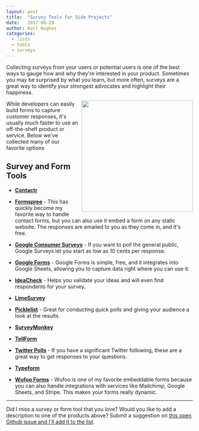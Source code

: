 ```yaml
---
layout: post
title:  "Survey Tools for Side Projects"
date:   2017-08-29
author: Karl Hughes
categories:
  - lists
  - tools
  - surveys
---
```


Collecting surveys from your users or potential users is one of the best ways to gauge how and why they're interested in your product. Sometimes you may be surprised by what you learn, but more often, surveys are a great way to identify your strongest advocates and highlight their happiness.

<img src="https://i.imgur.com/kyX2DPw.jpg" style="float:right; width: 300px; height: auto; margin-left: 10px;" />

While developers can easily build forms to capture customer responses, it's usually much faster to use an off-the-shelf product or service. Below we've collected many of our favorite options

## Survey and Form Tools

- **[Contactr](https://contactr.io/)**

- **[Formspree](https://formspree.io/)** - This has quickly become my favorite way to handle contact forms, but you can also use it embed a form on any static website. The responses are emailed to you as they come in, and it's free. 

- **[Google Consumer Surveys](https://www.google.com/analytics/surveys/)** - If you want to poll the general public, Google Surveys let you start as low as 10 cents per response.

- **[Google Forms](https://www.google.com/forms/about/)** - Google Forms is simple, free, and it integrates into Google Sheets, allowing you to capture data right where you can use it.

- **[IdeaCheck](http://www.ideacheck.io)** - Helps you validate your ideas and will even find respondents for your survey.

- **[LimeSurvey](https://github.com/LimeSurvey/LimeSurvey)**

- **[Picklelist](http://pickle.monkeytest.it/)** - Great for conducting quick polls and giving your audience a look at the results.

- **[SurveyMonkey](https://www.surveymonkey.com/)**

- **[TellForm](https://www.tellform.com/)**

- **[Twitter Polls](https://blog.twitter.com/official/en_us/a/2015/introducing-twitter-polls.html)** - If you have a significant Twitter following, these are a great way to get responses to your questions.

- **[Typeform](https://www.typeform.com/)**

- **[Wufoo Forms](https://www.wufoo.com/gallery/templates/surveys/)** - Wufoo is one of my favorite embeddable forms because you can also handle integrations with services like Mailchimp, Google Sheets, and Stripe. This makes your forms really dynamic.

-----

Did I miss a survey or form tool that you love? Would you like to add a description to one of the products above? Submit a suggestion on [this open Github issue and I'll add it to the list](https://github.com/karllhughes/side-project-marketing/issues/11).
